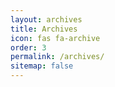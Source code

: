 ```yaml
---
layout: archives
title: Archives
icon: fas fa-archive
order: 3
permalink: /archives/
sitemap: false
---
```


